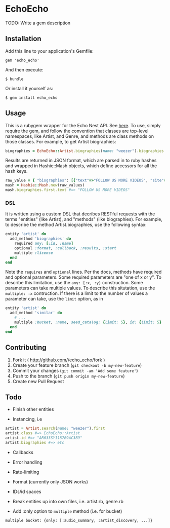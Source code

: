 # EchoEcho

TODO: Write a gem description

## Installation

Add this line to your application's Gemfile:

    gem 'echo_echo'

And then execute:

    $ bundle

Or install it yourself as:

    $ gem install echo_echo

## Usage

This is a rubygem wrapper for the Echo Nest API. See [here]( http://developer.echonest.com/docs/v4 ).
To use, simply require the gem, and follow the convention that classes are top-level namespaces, like Artist, and Genre,
and methods are class methods on those classes. For example, to get Artist biographies:

```ruby
biographies = EchoEcho::Artist.biographies(name: "weezer").biographies
```

Results are returned in JSON format, which are parsed in to ruby hashes and wrapped in Hashie::Mash objects,
which define accessors for all the hash keys.

```ruby
raw_value = { "biographies": [{"text"=>"FOLLOW US MORE VIDEOS", "site"=>"myspace", "url"=>"http://www.myspace.com/weezer#biography", "license"=>{"type"=>"unknown", "attribution"=>"n/a", "attribution-url"=>"http://www.myspace.com/weezer#biography", "url"=>"n/a", "version"=>"n/a"}, "truncated"=>true}]}
mash = Hashie::Mash.new(raw_values)
mash.biographies.first.text #=> "FOLLOW US MORE VIDEOS"
```

### DSL
It is written using a custom DSL that decribes RESTful requests with the terms "entities" (like Artist),
and "methods" (like biographies). For example, to describe the method Artist.biographies, use the following syntax:

```ruby
entity 'artist' do
  add_method 'biographies' do
    required any: [:id, :name]
    optional :format, :callback, :results, :start
    multiple :license
  end
end
```

Note the `requires` and `optional` lines. Per the docs, methods have required and optional parameters. Some
required parameters are "one of x or y". To describe this limitation, use the `any: [:x, :y]` construction.
Some parameters can take multiple values. To describe this situtation, use the `multiple: :x` contruction. If there
is a limit to the number of values a parameter can take, use the `limit` option, as in

```ruby
entity 'artist' do
  add_method 'similar' do
    # ...
    multiple :bucket, :name, seed_catalog: {limit: 5}, id: {limit: 5}
  end
end
```

## Contributing

1. Fork it ( http://github.com/<my-github-username>/echo_echo/fork )
2. Create your feature branch (`git checkout -b my-new-feature`)
3. Commit your changes (`git commit -am 'Add some feature'`)
4. Push to the branch (`git push origin my-new-feature`)
5. Create new Pull Request


## Todo
- Finish other entities

- Instancing, i.e

```ruby
artist = Artist.search(name: "weezer").first
artist.class #=> EchoEcho::Artist
artist.id #=> "AR633SY1187B9AC3B9" 
artist.biographies #=> etc
```

- Callbacks

- Error handling

- Rate-limiting

- Format (currently only JSON works)

- IDs/id spaces

- Break entities up into own files, i.e. artist.rb, genre.rb

- Add :only option to `multiple` method (i.e. for bucket)
```
multiple bucket: {only: [:audio_summary, :artist_discovery, ...]}
```